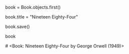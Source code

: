 book = Book.objects.first()

book.title = "Nineteen Eighty-Four"

book.save()

book

\# <Book: Nineteen Eighty-Four by George Orwell (1949)>



